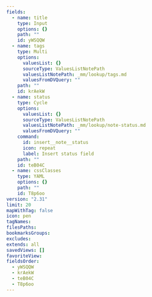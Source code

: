 ```yaml
---
fields:
  - name: title
    type: Input
    options: {}
    path: ""
    id: yWSQQW
  - name: tags
    type: Multi
    options:
      valuesList: {}
      sourceType: ValuesListNotePath
      valuesListNotePath: _mm/lookup/tags.md
      valuesFromDVQuery: ""
    path: ""
    id: krAekW
  - name: status
    type: Cycle
    options:
      valuesList: {}
      sourceType: ValuesListNotePath
      valuesListNotePath: _mm/lookup/note-status.md
      valuesFromDVQuery: ""
    command:
      id: insert__note__status
      icon: repeat
      label: Insert status field
    path: ""
    id: teB04C
  - name: cssClasses
    type: YAML
    options: {}
    path: ""
    id: T8p6oo
version: "2.31"
limit: 20
mapWithTag: false
icon: pen
tagNames: 
filesPaths: 
bookmarksGroups: 
excludes: 
extends: all
savedViews: []
favoriteView: 
fieldsOrder:
  - yWSQQW
  - krAekW
  - teB04C
  - T8p6oo
---
```

